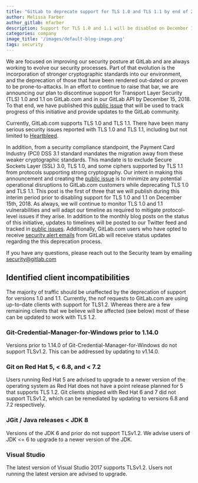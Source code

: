 ```yaml
---
title: "GitLab to deprecate support for TLS 1.0 and TLS 1.1 by end of 2018"
author: Melissa Farber
author_gitlab: mfarber
description: Support for TLS 1.0 and 1.1 will be disabled on December 15th, 2018
categories: company
image_title: '/images/default-blog-image.png'
tags: security
---
```


We are focused on improving our security posture at GitLab and are always working to evolve our security processes. Part of that evolution is the incorporation of stronger cryptographic standards into our environment, and the deprecation of those that have been rendered out-dated or proven to be prone-to-attacks. In an effort to continue to raise that bar, we are announcing our plan to discontinue support for Transport Layer Security (TLS) 1.0 and 1.1 on GitLab.com and in our GitLab API by December 15, 2018. To that end, we have published this [public issue](https://gitlab.com/gitlab-com/security/issues/202) that will be used to track progress of this initiative and provide updates to the GitLab community.

Currently, GitLab.com supports TLS 1.0 and TLS 1.1. There have been many serious security issues reported with TLS 1.0 and TLS 1.1, including but not limited to [Heartbleed](http://heartbleed.com/).

In addition, from a security compliance standpoint, the Payment Card Industry (PCI) DSS 3.1 standard mandates the migration away from these weaker cryptographic standards. This mandate is to exclude Secure Sockets Layer (SSL) 3.0, TLS 1.0, and some ciphers supported by TLS 1.1 from protocols supporting strong cryptography.
Our intent in making this announcement and creating the [public issue](https://gitlab.com/gitlab-com/security/issues/202) is to minimize any potential operational disruptions to GitLab.com customers while deprecating TLS 1.0 and TLS 1.1. This post is the first of three that we will publish during this interim period prior to disabling support for TLS 1.0 and 1.1 on December 15th, 2018.
As always, we will continue to monitor TLS 1.0 and 1.1 vulnerabilities and will adapt our timeline as required to mitigate protocol-level issues if they arise.  In addition to the monthly blog posts on the status of this initiative, updates to timelines will be posted to our Twitter feed and tracked in [public issues](https://gitlab.com/gitlab-com/security/issues/202). Additionally, GitLab.com users who have opted to receive [security alert emails](/company/preference-center/) from GitLab will receive status updates regarding the this deprecation process.

If you have any questions, please reach out to the Security team by emailing security@gitlab.com

## Identified client incompatibilities

The majority of traffic should be unaffected by the deprecation of support for versions 1.0 and 1.1. Currently, the nof requests to GitLab.com are using up-to-date clients with support for TLS1.2. Whereas there are a few remaining clients that we believe will be affected (see below) most of these can be updated to work with TLS 1.2.

### Git-Credential-Manager-for-Windows prior to 1.14.0
Versions prior to 1.14.0 of Git-Credential-Manager-for-Windows do not support TLSv1.2. This can be addressed by updating to v1.14.0.    

### Git on Red Hat 5, < 6.8, and < 7.2
Users running Red Hat 5 are advised to upgrade to a newer version of the operating system as Red Hat does not have a point release planned for 5 that supports TLS 1.2. Git clients shipped with Red Hat 6 and 7 did not support TLSv1.2, which can be remediated by updating to versions 6.8 and 7.2 respectively.

### JGit / Java releases < JDK 8
Versions of the JDK 6 and prior do not support TLSv1.2. We advise users of JDK <= 6 to upgrade to a newer version of the JDK.

### Visual Studio
The latest version of Visual Studio 2017 supports TLSv1.2. Users not running the latest version are advised to upgrade.